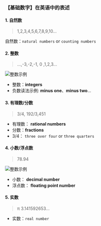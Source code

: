 ### 【基础数字】在英语中的表述

#### 1. 自然数
> 1,2,3,4,5,6,7,8,9,10...

自然数：`natural numbers` or `counting numbers`

#### 2. 整数
> ...,-3,-2,-1, 0 ,1,2,3...

![整数示例]('./imgs/num.png')

- 整数：**integers**
- 负数读法示例: **minus one**、**minus two**...

#### 3. 有理数/分数
> 3/4, 192/3,451

- 有理数： **rational numbers**
- 分数：**fractions**
- 3/4： `three over four` or `three quarters`

#### 4. 小数/浮点数
> 78.94

![整数示例]('./imgs/ref_decimals.gif')

- 小数： **decimal number**
- 浮点数： **floating point number**

#### 5. 实数
> π 3.141592653...

- 实数：`real number`